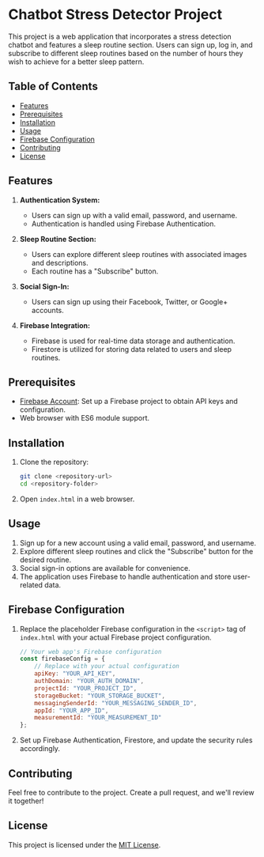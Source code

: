 # Chatbot Stress Detector Project

This project is a web application that incorporates a stress detection chatbot and features a sleep routine section. Users can sign up, log in, and subscribe to different sleep routines based on the number of hours they wish to achieve for a better sleep pattern.

## Table of Contents
- [Features](#features)
- [Prerequisites](#prerequisites)
- [Installation](#installation)
- [Usage](#usage)
- [Firebase Configuration](#firebase-configuration)
- [Contributing](#contributing)
- [License](#license)

## Features
1. **Authentication System:**
   - Users can sign up with a valid email, password, and username.
   - Authentication is handled using Firebase Authentication.

2. **Sleep Routine Section:**
   - Users can explore different sleep routines with associated images and descriptions.
   - Each routine has a "Subscribe" button.

3. **Social Sign-In:**
   - Users can sign up using their Facebook, Twitter, or Google+ accounts.

4. **Firebase Integration:**
   - Firebase is used for real-time data storage and authentication.
   - Firestore is utilized for storing data related to users and sleep routines.

## Prerequisites
- [Firebase Account](https://firebase.google.com/): Set up a Firebase project to obtain API keys and configuration.
- Web browser with ES6 module support.

## Installation
1. Clone the repository:
   ```bash
   git clone <repository-url>
   cd <repository-folder>
   ```

2. Open `index.html` in a web browser.

## Usage
1. Sign up for a new account using a valid email, password, and username.
2. Explore different sleep routines and click the "Subscribe" button for the desired routine.
3. Social sign-in options are available for convenience.
4. The application uses Firebase to handle authentication and store user-related data.

## Firebase Configuration
1. Replace the placeholder Firebase configuration in the `<script>` tag of `index.html` with your actual Firebase project configuration.

   ```javascript
   // Your web app's Firebase configuration
   const firebaseConfig = {
       // Replace with your actual configuration
       apiKey: "YOUR_API_KEY",
       authDomain: "YOUR_AUTH_DOMAIN",
       projectId: "YOUR_PROJECT_ID",
       storageBucket: "YOUR_STORAGE_BUCKET",
       messagingSenderId: "YOUR_MESSAGING_SENDER_ID",
       appId: "YOUR_APP_ID",
       measurementId: "YOUR_MEASUREMENT_ID"
   };
   ```

2. Set up Firebase Authentication, Firestore, and update the security rules accordingly.

## Contributing
Feel free to contribute to the project. Create a pull request, and we'll review it together!

## License
This project is licensed under the [MIT License](LICENSE).
